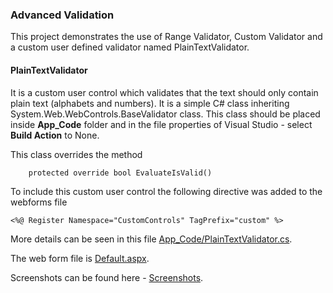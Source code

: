 ﻿### Advanced Validation
This project demonstrates the use of Range Validator, Custom Validator and a 
custom user defined validator named PlainTextValidator.

#### PlainTextValidator
It is a custom user control which validates that the text should only contain 
plain text (alphabets and numbers). It is a simple C# class inheriting System.Web.WebControls.BaseValidator class. 
This class should be placed inside **App_Code** folder and in the file properties 
of Visual Studio - select **Build Action** to None.

This class overrides the method 
        
        protected override bool EvaluateIsValid()

To include this custom user control the following directive was added to the 
webforms file

    <%@ Register Namespace="CustomControls" TagPrefix="custom" %>

More details can be seen in this file 
[App_Code/PlainTextValidator.cs](App_Code/PlainTextValidator.cs).

The web form file is [Default.aspx](Default.aspx).

Screenshots can be found here - [Screenshots](/AdvancedValidation/Screenshots/).